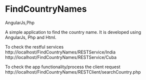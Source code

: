 # FindCountryNames
AngularJs,Php

A simple application to find the country name. It is developed using AngularJs, Php and Html.

To check the restful services
http://localhost/FindCountryNames/RESTService/India
http://localhost/FindCountryNames/RESTService/Cuba

To check the app functionality/process the client request
http://localhost/FindCountryNames/RESTClient/searchCountry.php



